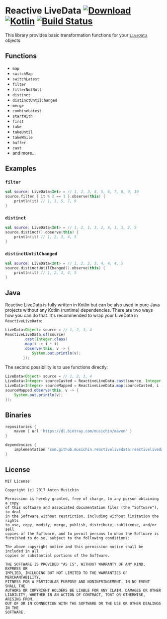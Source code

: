 # Reactive LiveData [ ![Download](https://api.bintray.com/packages/musichin/maven/reactivelivedata/images/download.svg)](https://bintray.com/musichin/maven/reactivelivedata/_latestVersion) [![Kotlin](https://img.shields.io/badge/Kotlin-1.2.30-blue.svg)](http://kotlinlang.org) [![Build Status](https://travis-ci.org/musichin/reactivelivedata.svg?branch=master)](https://travis-ci.org/musichin/reactivelivedata)
This library provides basic transformation functions for your [`LiveData`](https://developer.android.com/topic/libraries/architecture/livedata.html) objects

## Functions
* `map`
* `switchMap`
* `switchLatest`
* `filter`
* `filterNotNull`
* `distinct`
* `distinctUntilChanged`
* `merge`
* `combineLatest`
* `startWith`
* `first`
* `take`
* `takeUntil`
* `takeWhile`
* `buffer`
* `cast`
* and more...

## Examples

### `filter`
```kotlin
val source: LiveData<Int> = // 1, 2, 3, 4, 5, 6, 7, 8, 9, 10
source.filter { it % 2 == 1 }.observe(this) {
    println(it) // 1, 3, 5, 7, 9
}
```

### `distinct`
```kotlin
val source: LiveData<Int> = // 1, 2, 1, 3, 2, 4, 1, 3, 2, 5
source.distinct().observe(this) {
    println(it) // 1, 2, 3, 4, 5
}
```

### `distinctUntilChanged`
```kotlin
val source: LiveData<Int> = // 1, 2, 2, 3, 4, 4, 4, 5
source.distinctUntilChanged().observe(this) {
    println(it) // 1, 2, 3, 4, 5
}
```

## Java
Reactive LiveData is fully written in Kotlin but can be also used in pure Java projects without any Kotlin (runtime) dependencies.
There are two ways how you can do that. It's recommended to wrap your LiveData in `ReactiveLiveData`:
```java
LiveData<Object> source = // 1, 2, 3, 4
ReactiveLiveData.of(source)
        .cast(Integer.class)
        .map(i -> i * i)
        .observe(this, v -> {
            System.out.println(v);
        });
```

The second possibility is to use functions directly:
```java
LiveData<Object> source = // 1, 2, 3, 4
LiveData<Integer> sourceCasted = ReactiveLiveData.cast(source, Integer.class);
LiveData<Integer> sourceMapped = ReactiveLiveData.map(sourceCasted, i -> i * i);
sourceMapped.observe(this, v -> {
    System.out.println(v);
});
```

## Binaries
```groovy
repositories {
    maven { url 'https://dl.bintray.com/musichin/maven' }
}

dependencies {
    implementation 'com.github.musichin.reactivelivedata:reactivelivedata:x.y.z'
}
```

## License

    MIT License

    Copyright (c) 2017 Anton Musichin

    Permission is hereby granted, free of charge, to any person obtaining a copy
    of this software and associated documentation files (the "Software"), to deal
    in the Software without restriction, including without limitation the rights
    to use, copy, modify, merge, publish, distribute, sublicense, and/or sell
    copies of the Software, and to permit persons to whom the Software is
    furnished to do so, subject to the following conditions:

    The above copyright notice and this permission notice shall be included in all
    copies or substantial portions of the Software.

    THE SOFTWARE IS PROVIDED "AS IS", WITHOUT WARRANTY OF ANY KIND, EXPRESS OR
    IMPLIED, INCLUDING BUT NOT LIMITED TO THE WARRANTIES OF MERCHANTABILITY,
    FITNESS FOR A PARTICULAR PURPOSE AND NONINFRINGEMENT. IN NO EVENT SHALL THE
    AUTHORS OR COPYRIGHT HOLDERS BE LIABLE FOR ANY CLAIM, DAMAGES OR OTHER
    LIABILITY, WHETHER IN AN ACTION OF CONTRACT, TORT OR OTHERWISE, ARISING FROM,
    OUT OF OR IN CONNECTION WITH THE SOFTWARE OR THE USE OR OTHER DEALINGS IN THE
    SOFTWARE.
